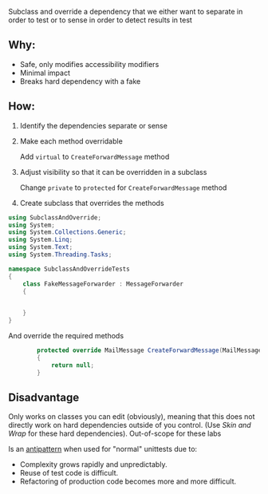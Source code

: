 ﻿Subclass and override a dependency that we either want to separate in order to test or to sense in order to detect results in test

## Why:
- Safe, only modifies accessibility modifiers
- Minimal impact
- Breaks hard dependency with a fake

## How:

1. Identify the dependencies separate or sense

2. Make each method overridable

    Add `virtual` to `CreateForwardMessage` method

3. Adjust visibility so that it can be overridden in a subclass

    Change `private` to `protected` for `CreateForwardMessage` method

4. Create subclass that overrides the methods

```c#
using SubclassAndOverride;
using System;
using System.Collections.Generic;
using System.Linq;
using System.Text;
using System.Threading.Tasks;

namespace SubclassAndOverrideTests
{
    class FakeMessageForwarder : MessageForwarder
    {
        

    }
}
```

And override the required methods

```c#
        protected override MailMessage CreateForwardMessage(MailMessage message)
        {
            return null;
        }
```

## Disadvantage
Only works on classes you can edit (obviously), meaning that this does not directly work on hard dependencies outside of you control. 
(Use *Skin and Wrap* for these hard dependencies). Out-of-scope for these labs

Is an [antipattern](https://wiki.c2.com/?SubclassToTestAntiPattern) when used for "normal" unittests due to:
* Complexity grows rapidly and unpredictably.
* Reuse of test code is difficult.
* Refactoring of production code becomes more and more difficult. 
